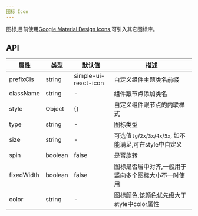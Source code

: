 ```yaml
---
图标 Icon
---
```


图标,目前使用[Google Material Design Icons](https://material.io/icons/),可引入其它图标库。

## API

| 属性      | 类型    | 默认值       | 描述         |
|----------|---------|------------|--------------|
|prefixCls |string   |simple-ui-react-icon  | 自定义组件主题类名前缀|
|className | string  |-           |组件跟节点添加类名|
|style|Object|{}|自定义组件跟节点的内联样式|
|type|string|-|图标类型|
|size|string|-|可选值`lg`/`2x`/`3x`/`4x`/`5x`, 如不能满足,可在style中自定义|
|spin|boolean|false|是否旋转|
|fixedWidth|boolean|false|图标是否居中对齐,一般用于竖向多个图标大小不一时使用|
|color|string|-|图标颜色,该颜色优先级大于style中color属性|